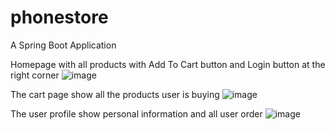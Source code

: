 # phonestore
A Spring Boot Application

Homepage with all products with Add To Cart button and Login button at the right corner
![image](https://user-images.githubusercontent.com/88418059/146668818-a63b16ff-663e-4550-975a-7cafc4b29a9c.png)

The cart page show all the products user is buying
![image](https://user-images.githubusercontent.com/88418059/146668855-0accfa56-bda9-4282-9622-ea1b0a0b61ca.png)

The user profile show personal information and all user order
![image](https://user-images.githubusercontent.com/88418059/146668876-ec07d1d9-9d15-4883-86cf-964f20e0dde1.png)
